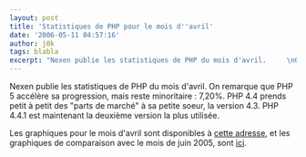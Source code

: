 ```yaml
---
layout: post
title: 'Statistiques de PHP pour le mois d''avril'
date: '2006-05-11 04:57:16'
author: j0k
tags: blabla
excerpt: "Nexen publie les statistiques de PHP du mois d'avril.     \nOn remarque que PHP 5 accélère sa progression, mais reste minoritaire : 7,20%. PHP 4.4 prends petit à petit des &quot;parts de marché&quot; à sa petite soeur, la version 4.3. PHP 4.4.1 est maintenant la deuxième version la plus utilisée.  \n  \nLes graphiques pour le mois d'avril sont      …"
---
```


Nexen publie les statistiques de PHP du mois d'avril.
On remarque que PHP 5 accélère sa progression, mais reste minoritaire : 7,20%. PHP 4.4 prends petit à petit des &quot;parts de marché&quot; à sa petite soeur, la version 4.3. PHP 4.4.1 est maintenant la deuxième version la plus utilisée.

Les graphiques pour le mois d'avril sont disponibles à [cette adresse](http://www.nexen.net/chiffres_cles/statistiques/statistiques_de_deploiement_de_php_en_avril_2006.php), et les graphiques de comparaison avec le mois de juin 2005, sont [ici](http://www.nexen.net/chiffres_cles/statistiques/evolution_de_php_sur_internet_juin_2005_a_avril_2006.php).
